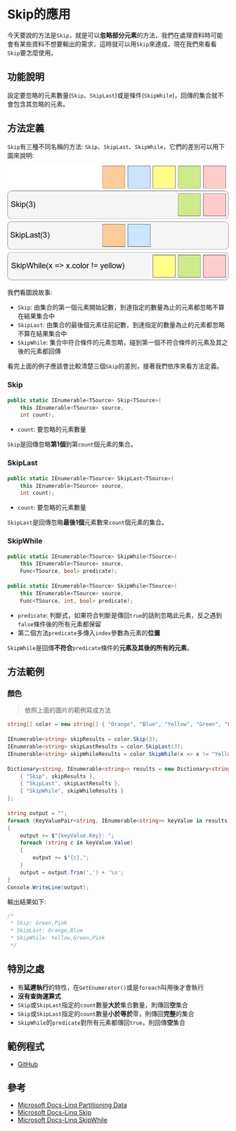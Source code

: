 # Skip的應用

今天要說的方法是`Skip`，就是可以**忽略部分元素**的方法，我們在處理資料時可能會有某些資料不想要輸出的需求，這時就可以用`Skip`來達成，現在我們來看看`Skip`要怎麼使用。

## 功能說明

設定要忽略的元素數量(`Skip`、`SkipLast`)或是條件(`SkipWhile`)，回傳的集合就不會包含其忽略的元素。

## 方法定義

`Skip`有三種不同名稱的方法: `Skip`、`SkipLast`、`SkipWhile`，它們的差別可以用下圖來說明:

![skip](image/24_HowToUseSkip/Skip.png)

我們看圖說故事:

* `Skip`: 由集合的第一個元素開始記數，到達指定的數量為止的元素都忽略不算在結果集合中
* `SkipLast`: 由集合的最後個元素往前記數，到達指定的數量為止的元素都忽略不算在結果集合中
* `SkipWhile`: 集合中符合條件的元素忽略，碰到第一個不符合條件的元素及其之後的元素都回傳

看完上面的例子應該會比較清楚三個`Skip`的差別，接著我們依序來看方法定義。

### Skip

```C#
public static IEnumerable<TSource> Skip<TSource>(
    this IEnumerable<TSource> source,
    int count);
```

* `count`: 要忽略的元素數量

`Skip`是回傳忽略**第1個**到第`count`個元素的集合。

### SkipLast

```C#
public static IEnumerable<TSource> SkipLast<TSource>(
    this IEnumerable<TSource> source,
    int count);
```

* `count`: 要忽略的元素數量

`SkipLast`是回傳忽略**最後1個**元素數來`count`個元素的集合。

### SkipWhile

```C#
public static IEnumerable<TSource> SkipWhile<TSource>(
    this IEnumerable<TSource> source,
    Func<TSource, bool> predicate);

public static IEnumerable<TSource> SkipWhile<TSource>(
    this IEnumerable<TSource> source,
    Func<TSource, int, bool> predicate);
```

* `predicate`: 判斷式，如果符合判斷是傳回`true`的話則忽略此元素，反之遇到`false`條件後的所有元素都保留
* 第二個方法`predicate`多傳入`index`參數為元素的**位置**

`SkipWhile`是回傳**不符合**`predicate`條件的**元素及其後的所有的元素**。

## 方法範例

### 顏色

> 依照上面的圖片的範例寫成方法

```C#
string[] color = new string[] { "Orange", "Blue", "Yellow", "Green", "Pink" };

IEnumerable<string> skipResults = color.Skip(3);
IEnumerable<string> skipLastResults = color.SkipLast(3);
IEnumerable<string> skipWhileResults = color.SkipWhile(x => x != "Yellow");

Dictionary<string, IEnumerable<string>> results = new Dictionary<string,IEnumerable<string>>(){
    { "Skip", skipResults },
    { "SkipLast", skipLastResults },
    { "SkipWhile", skipWhileResults }
};

string output = "";
foreach (KeyValuePair<string, IEnumerable<string>> keyValue in results)
{
    output += $"{keyValue.Key}: ";
    foreach (string c in keyValue.Value)
    {
        output += $"{c},";
    }
    output = output.Trim(',') + '\n';
}
Console.WriteLine(output);
```

輸出結果如下:

```C#
/*
 * Skip: Green,Pink
 * SkipLast: Orange,Blue
 * SkipWhile: Yellow,Green,Pink
 */
```

## 特別之處

* 有**延遲執行**的特性，在`GetEnumerator()`或是`foreach`叫用後才會執行
* **沒有查詢運算式**
* `Skip`或`SkipLast`指定的`count`數量**大於**集合數量，則傳回**空**集合
* `Skip`或`SkipLast`指定的`count`數量**小於等於**零，則傳回**完整**的集合
* `SkipWhile`的`predicate`對所有元素都傳回`true`，則回傳**空**集合

## 範例程式

* [GitHub](https://github.com/peterhpchen/DigDeeperLINQ/tree/master/demo/24_HowToUseSkip)

## 參考

* [Microsoft Docs-Linq Partitioning Data](https://docs.microsoft.com/zh-tw/dotnet/csharp/programming-guide/concepts/linq/partitioning-data)
* [Microsoft Docs-Linq Skip](https://docs.microsoft.com/zh-tw/dotnet/api/system.linq.enumerable.skip?view=netframework-4.7.1)
* [Microsoft Docs-Linq SkipWhile](https://docs.microsoft.com/zh-tw/dotnet/api/system.linq.enumerable.skipwhile?view=netframework-4.7.1)
